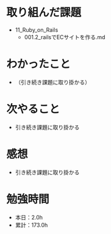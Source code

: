 # 取り組んだ課題
* 11_Ruby_on_Rails
  * 001.2_railsでECサイトを作る.md

# わかったこと
* （引き続き課題に取り掛かる）

# 次やること
* 引き続き課題に取り掛かる

# 感想
* 引き続き課題に取り掛かる

# 勉強時間
* 本日：2.0h
* 累計：173.0h
